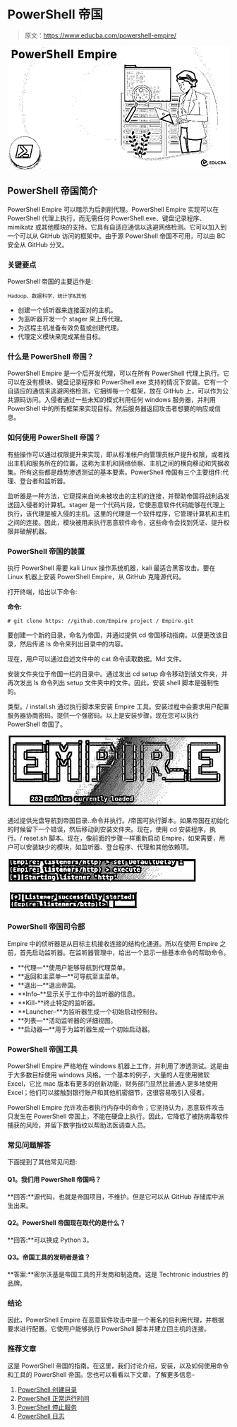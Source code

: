 # PowerShell 帝国

> 原文：<https://www.educba.com/powershell-empire/>

![PowerShell Empire](img/b249bc92e457a51a2261828405b291b9.png)



## PowerShell 帝国简介

PowerShell Empire 可以暗示为后剥削代理。PowerShell Empire 实现可以在 PowerShell 代理上执行，而无需任何 PowerShell.exe、键盘记录程序、mimikatz 或其他模块的支持。它具有自适应通信以逃避网络检测。它可以加入到一个可以从 GitHub 访问的框架中。由于源 PowerShell 帝国不可用，可以由 BC 安全从 GitHub 分叉。

### 关键要点

PowerShell 帝国的主要运作是:

<small>Hadoop、数据科学、统计学&其他</small>

*   创建一个侦听器来连接面对的主机。
*   为监听器开发一个 stager 来上传代理。
*   为远程主机准备有效负载或创建代理。
*   代理定义模块来完成某些目标。

### 什么是 PowerShell 帝国？

PowerShell Empire 是一个后开发代理，可以在所有 PowerShell 代理上执行。它可以在没有模块、键盘记录程序和 PowerShell.exe 支持的情况下安装。它有一个自适应的通信来逃避网络检测，它捆绑每一个框架，放在 GitHub 上，可以作为公共源码访问。入侵者通过一些未知的模式利用任何 windows 服务器，并利用 PowerShell 中的所有框架来实现目标。然后服务器返回攻击者想要的响应或信息。

### 如何使用 PowerShell 帝国？

有些操作可以通过权限提升来实现，即从标准帐户向管理员帐户提升权限，或者找出主机和服务所在的位置，这称为主机和网络侦察、主机之间的横向移动和凭据收集。所有这些都是趋势渗透测试的基本要素。PowerShell 帝国有三个主要组件:代理、登台者和监听器。

监听器是一种方法，它窥探来自尚未被攻击的主机的连接，并帮助帝国将战利品发送回入侵者的计算机。stager 是一个代码片段，它使恶意软件代码能够在代理上执行，该代理是被入侵的主机。这里的代理是一个软件程序，它管理计算机和主机之间的连接。因此，模块被用来执行恶意软件命令，这些命令会找到凭证、提升权限并破解机器。

### PowerShell 帝国的装置

执行 PowerShell 需要 kali Linux 操作系统机器，kali 最适合黑客攻击。要在 Linux 机器上安装 PowerShell Empire，从 GitHub 克隆源代码。

打开终端，给出以下命令:

**命令:**

```
# git clone https: //github.com/Empire project / Empire.git
```

要创建一个新的目录，命名为帝国，并通过提供 cd 帝国移动指南。以便更改该目录，然后传递 ls 命令来列出目录中的内容。

现在，用户可以通过自述文件中的 cat 命令读取数据。Md 文件。

安装文件夹位于帝国一栏的目录中。通过发出 cd setup 命令移动到该文件夹，并再次发出 ls 命令列出 setup 文件夹中的文件。因此，安装 shell 脚本是强制性的。

类型。/ install.sh 通过执行脚本来安装 Empire 工具。安装过程中会要求用户配置服务器协商密码。提供一个强密码。以上是安装步骤，现在您可以执行 PowerShell 帝国了。

![PowerShell Empire Script](img/001801a3d118edbac6637e22bc44f8f1.png)



通过提供光盘导航到帝国目录..命令并执行。/帝国可执行脚本。如果帝国在初始化的时候留下一个错误，然后移动到安装文件夹。现在，使用 cd 安装程序，执行。/ reset.sh 脚本。现在，像前面的步骤一样重新启动 Empire，如果需要，用户可以安装缺少的模块，如监听器、登台程序、代理和其他依赖项。

![directory by providing the cd](img/15001bfaec67608358bc0cebd569bd0f.png)



![PowerShell Empire - Missing Modules](img/1a0c9a3bec2a22e2e78c6943bffc78b3.png)



### PowerShell 帝国司令部

Empire 中的侦听器是从目标主机接收连接的结构化通道。所以在使用 Empire 之前，首先启动监听器。在监听器管理中，给出一个显示一些基本命令的帮助命令。

*   **代理—**使用户能够导航到代理菜单。
*   **返回和主菜单—**可导航至主菜单。
*   **退出—**退出帝国。
*   **Info–**显示关于工作中的监听器的信息。
*   **Kill-**终止特定的监听器。
*   **Launcher–**为监听器生成一个初始启动控制台。
*   **列表—**活动监听器的详细视图。
*   **启动器—**用于为监听器生成一个初始启动器。

### PowerShell 帝国工具

PowerShell Empire 严格地在 windows 机器上工作，并利用了渗透测试。这是由于大多数目标使用 windows 风格。一个基本的例子，大量的人在使用微软 Excel，它比 mac 版本有更多的创新功能，财务部门显然比普通人更多地使用 Excel；他们可以接触到银行账户和其他机密细节，这很容易吸引入侵者。

PowerShell Empire 允许攻击者执行内存中的命令；它坚持认为，恶意软件攻击只发生在 PowerShell 帝国上，不能在硬盘上执行。因此，它降低了被防病毒软件捕获的风险，并留下数字指纹以帮助法医调查人员。

### 常见问题解答

下面提到了其他常见问题:

#### Q1。我们用 PowerShell 帝国吗？

**回答:**源代码，也就是帝国项目，不维护。但是它可以从 GitHub 存储库中派生出来。

#### Q2。PowerShell 帝国现在取代的是什么？

**回答:**可以换成 Python 3。

#### Q3。帝国工具的发明者是谁？

**答案:**密尔沃基是帝国工具的开发商和制造商。这是 Techtronic industries 的品牌。

### 结论

因此，PowerShell Empire 在恶意软件攻击中是一个著名的后利用代理，并根据要求进行配置。它使用户能够执行 PowerShell 脚本并建立回主机的连接。

### 推荐文章

这是 PowerShell 帝国的指南。在这里，我们讨论介绍，安装，以及如何使用命令和工具的 PowerShell 帝国。您也可以看看以下文章，了解更多信息–

1.  [PowerShell 创建目录](https://www.educba.com/powershell-create-directory/)
2.  [PowerShell 正常运行时间](https://www.educba.com/powershell-uptime/)
3.  [PowerShell 停止服务](https://www.educba.com/powershell-stop-service/)
4.  [PowerShell 日志](https://www.educba.com/powershell-logging/)





